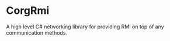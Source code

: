 # CorgRmi
 A high level C# networking library for providing RMI on top of any communication methods.
